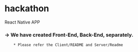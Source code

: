 # hackathon
React Native APP
 ### -> We have created Front-End, Back-End, separately. 
        * Please refer the Client/README and Server/Readme 
